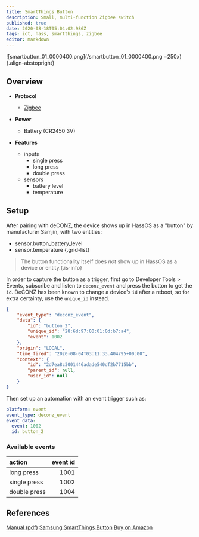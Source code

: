 ```yaml
---
title: SmartThings Button
description: Small, multi-function Zigbee switch
published: true
date: 2020-08-18T05:04:02.986Z
tags: iot, hass, smartthings, zigbee
editor: markdown
---
```


![smartbutton_01_0000400.png](/smartbutton_01_0000400.png =250x){.align-abstopright}

## Overview

- **Protocol**
  - [Zigbee](https://en.wikipedia.org/wiki/Zigbee)

- **Power**
  - Battery (CR2450 3V)

- **Features**
  - inputs
    - single press
    - long press
    - double press
  - sensors
	  - battery level
	  - temperature

## Setup

After pairing with deCONZ, the device shows up in HassOS as a "button" by manufacturer Samjin, with two entities:
- sensor.button_battery_level
- sensor.temperature
{.grid-list}

> The button functionality itself does *not* show up in HassOS as a device or entity.{.is-info}

In order to capture the button as a trigger, first go to Developer Tools > Events, subscribe and listen to `deconz_event` and press the button to get the `id`. DeCONZ has been known to change a device's `id` after a reboot, so for extra certainty, use the `unique_id` instead.

```json
{
    "event_type": "deconz_event",
    "data": {
        "id": "button_2",
        "unique_id": "28:6d:97:00:01:0d:b7:a4",
        "event": 1002
    },
    "origin": "LOCAL",
    "time_fired": "2020-08-04T03:11:33.404795+00:00",
    "context": {
        "id": "2d7ea8c3001446adade540df2b7715bb",
        "parent_id": null,
        "user_id": null
    }
}
```

Then set up an automation with an event trigger such as:
```yaml
platform: event
event_type: deconz_event
event_data:
  event: 1002
  id: button_2
```

### Available events

action | event id
:-|-:
long press   | 1001
single press | 1002
double press | 1004

## References
[Manual (pdf)](https://support.smartthings.com/hc/en-us/article_attachments/360002610923/IOT_US_Button_QSG.pdf)
[Samsung SmartThings Button](https://www.samsung.com/us/smart-home/smartthings/buttons/samsung-smartthings-button-gp-u999sjvleaa/)
[Buy on Amazon](https://www.amazon.com/gp/product/B07F8ZFFQK)

